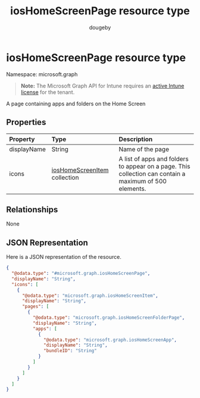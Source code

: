﻿---
title: "iosHomeScreenPage resource type"
description: "A page containing apps and folders on the Home Screen"
author: "dougeby"
localization_priority: Normal
ms.prod: "intune"
doc_type: resourcePageType
---

# iosHomeScreenPage resource type

Namespace: microsoft.graph

> **Note:** The Microsoft Graph API for Intune requires an [active Intune license](https://go.microsoft.com/fwlink/?linkid=839381) for the tenant.

A page containing apps and folders on the Home Screen

## Properties

| Property    | Type                                                                                  | Description                                                                                            |
| :---------- | :------------------------------------------------------------------------------------ | :----------------------------------------------------------------------------------------------------- |
| displayName | String                                                                                | Name of the page                                                                                       |
| icons       | [iosHomeScreenItem](../resources/intune-deviceconfig-ioshomescreenitem.md) collection | A list of apps and folders to appear on a page. This collection can contain a maximum of 500 elements. |

## Relationships

None

## JSON Representation

Here is a JSON representation of the resource.

<!-- {
  "blockType": "resource",
  "@odata.type": "microsoft.graph.iosHomeScreenPage"
}
-->

```json
{
  "@odata.type": "#microsoft.graph.iosHomeScreenPage",
  "displayName": "String",
  "icons": [
    {
      "@odata.type": "microsoft.graph.iosHomeScreenItem",
      "displayName": "String",
      "pages": [
        {
          "@odata.type": "microsoft.graph.iosHomeScreenFolderPage",
          "displayName": "String",
          "apps": [
            {
              "@odata.type": "microsoft.graph.iosHomeScreenApp",
              "displayName": "String",
              "bundleID": "String"
            }
          ]
        }
      ]
    }
  ]
}
```
